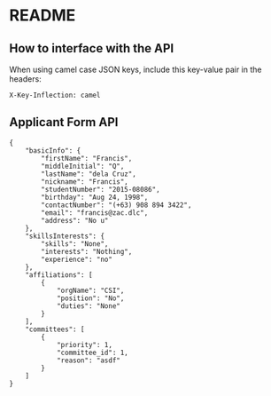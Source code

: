 # README

## How to interface with the API

When using camel case JSON keys, include this key-value pair in the headers:
```
X-Key-Inflection: camel
```

## Applicant Form API

```
{
    "basicInfo": {
        "firstName": "Francis",
        "middleInitial": "Q",
        "lastName": "dela Cruz",
        "nickname": "Francis",
        "studentNumber": "2015-08086",
        "birthday": "Aug 24, 1998",
        "contactNumber": "(+63) 908 894 3422",
        "email": "francis@zac.dlc",
        "address": "No u"
    },
    "skillsInterests": {
        "skills": "None",
        "interests": "Nothing",
        "experience": "no"
    },
    "affiliations": [
        {
            "orgName": "CSI",
            "position": "No",
            "duties": "None"
        }
    ],
    "committees": [
        {
            "priority": 1,
            "committee_id": 1,
            "reason": "asdf"
        }
    ]
}
```
